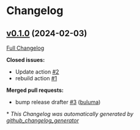# Changelog

## [v0.1.0](https://github.com/buluma/ansible-role-docker_compose/tree/v0.1.0) (2024-02-03)

[Full Changelog](https://github.com/buluma/ansible-role-docker_compose/compare/2efaaa48eda34c77461ff811a0c758fe9e370b2a...v0.1.0)

**Closed issues:**

- Update action [\#2](https://github.com/buluma/ansible-role-docker_compose/issues/2)
- rebuild action [\#1](https://github.com/buluma/ansible-role-docker_compose/issues/1)

**Merged pull requests:**

- bump release drafter [\#3](https://github.com/buluma/ansible-role-docker_compose/pull/3) ([buluma](https://github.com/buluma))



\* *This Changelog was automatically generated by [github_changelog_generator](https://github.com/github-changelog-generator/github-changelog-generator)*
